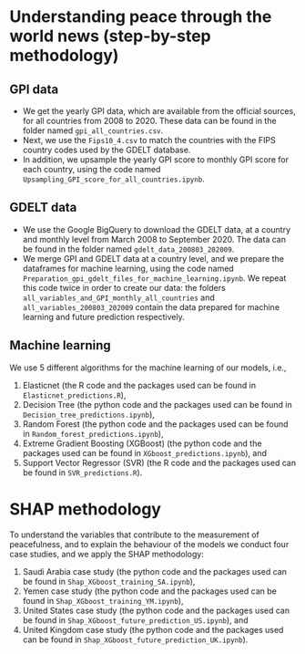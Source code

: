 # Understanding peace through the world news (step-by-step methodology)
## GPI data
- We get the yearly GPI data, which are available from the official sources, for all countries from 2008 to 2020. These data can be found in the folder named `gpi_all_countries.csv`.
- Next, we use the `Fips10_4.csv` to match the countries with the FIPS country codes used by the GDELT database. 
- In addition, we upsample the yearly GPI score to monthly GPI score for each country, using the code named `Upsampling_GPI_score_for_all_countries.ipynb`.

## GDELT data
- We use the Google BigQuery to download the GDELT data, at a country and monthly level from March 2008 to September 2020. 
The data can be found in the folder named `gdelt_data_200803_202009`.
- We merge GPI and GDELT data at a country level, and we prepare the dataframes for machine learning, using the code named `Preparation_gpi_gdelt_files_for_machine_learning.ipynb`. We repeat this code twice in order to create our data: the folders `all_variables_and_GPI_monthly_all_countries` and `all_variables_200803_202009` contain
the data prepared for machine learning and future prediction respectively.  

## Machine learning
We use 5 different algorithms for the machine learning of our models, i.e.,
1. Elasticnet (the R code and the packages used can be found in `Elasticnet_predictions.R`),
2. Decision Tree (the python code and the packages used can be found in `Decision_tree_predictions.ipynb`),
3. Random Forest (the python code and the packages used can be found in `Random_forest_predictions.ipynb`),
4. Extreme Gradient Boosting (XGBoost) (the python code and the packages used can be found in `XGboost_predictions.ipynb`), and
5. Support Vector Regressor (SVR) (the R code and the packages used can be found in `SVR_predictions.R`).

# SHAP methodology
To understand the variables that contribute to the measurement of peacefulness, and to explain the behaviour of the models we conduct four case studies, and
we apply the SHAP methodology:
1. Saudi Arabia case study (the python code and the packages used can be found in `Shap_XGboost_training_SA.ipynb`),
2. Yemen case study (the python code and the packages used can be found in `Shap_XGboost_training_YM.ipynb`),
3. United States case study (the python code and the packages used can be found in `Shap_XGboost_future_prediction_US.ipynb`), and
4. United Kingdom case study (the python code and the packages used can be found in `Shap_XGboost_future_prediction_UK.ipynb`).
